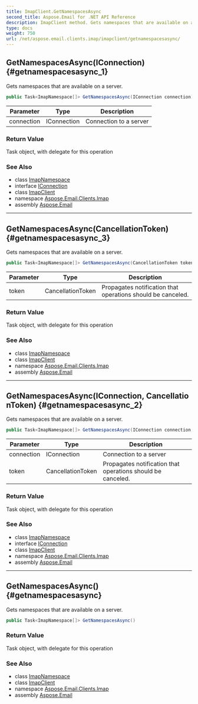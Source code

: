 ```yaml
---
title: ImapClient.GetNamespacesAsync
second_title: Aspose.Email for .NET API Reference
description: ImapClient method. Gets namespaces that are available on a server
type: docs
weight: 750
url: /net/aspose.email.clients.imap/imapclient/getnamespacesasync/
---
```

## GetNamespacesAsync(IConnection) {#getnamespacesasync_1}

Gets namespaces that are available on a server.

```csharp
public Task<ImapNamespace[]> GetNamespacesAsync(IConnection connection)
```

| Parameter | Type | Description |
| --- | --- | --- |
| connection | IConnection | Connection to a server |

### Return Value

Task object, with delegate for this operation

### See Also

* class [ImapNamespace](../../imapnamespace/)
* interface [IConnection](../../../aspose.email.clients/iconnection/)
* class [ImapClient](../)
* namespace [Aspose.Email.Clients.Imap](../../imapclient/)
* assembly [Aspose.Email](../../../)

---

## GetNamespacesAsync(CancellationToken) {#getnamespacesasync_3}

Gets namespaces that are available on a server.

```csharp
public Task<ImapNamespace[]> GetNamespacesAsync(CancellationToken token)
```

| Parameter | Type | Description |
| --- | --- | --- |
| token | CancellationToken | Propagates notification that operations should be canceled. |

### Return Value

Task object, with delegate for this operation

### See Also

* class [ImapNamespace](../../imapnamespace/)
* class [ImapClient](../)
* namespace [Aspose.Email.Clients.Imap](../../imapclient/)
* assembly [Aspose.Email](../../../)

---

## GetNamespacesAsync(IConnection, CancellationToken) {#getnamespacesasync_2}

Gets namespaces that are available on a server.

```csharp
public Task<ImapNamespace[]> GetNamespacesAsync(IConnection connection, CancellationToken token)
```

| Parameter | Type | Description |
| --- | --- | --- |
| connection | IConnection | Connection to a server |
| token | CancellationToken | Propagates notification that operations should be canceled. |

### Return Value

Task object, with delegate for this operation

### See Also

* class [ImapNamespace](../../imapnamespace/)
* interface [IConnection](../../../aspose.email.clients/iconnection/)
* class [ImapClient](../)
* namespace [Aspose.Email.Clients.Imap](../../imapclient/)
* assembly [Aspose.Email](../../../)

---

## GetNamespacesAsync() {#getnamespacesasync}

Gets namespaces that are available on a server.

```csharp
public Task<ImapNamespace[]> GetNamespacesAsync()
```

### Return Value

Task object, with delegate for this operation

### See Also

* class [ImapNamespace](../../imapnamespace/)
* class [ImapClient](../)
* namespace [Aspose.Email.Clients.Imap](../../imapclient/)
* assembly [Aspose.Email](../../../)


